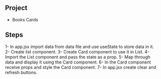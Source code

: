 ## Project

- Books Cards

## Steps

1- In app.jsx import data from data file and use useState to store data in it.
2- Create list component.
3- Create Card component to use it in List.
4- Import the List component and pass the state as a prop.
5- Map through data and display it using the Card component.
6- In the Card component receive props and style the Card component.
7- In app.jsx create clear and refresh buttons.
